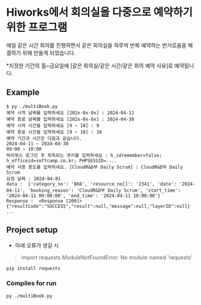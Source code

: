# Hiworks에서 회의실을 다중으로 예약하기위한 프로그램

매일 같은 시간 회의를 진행하면서 같은 회의실을 하루씩 반복 예약하는 번거로움을 해결하기 위해 만들게 되었습니다.

*지정한 기간의 월~금요일에 [같은 회의실/같은 시간/같은 회의 예약 사유]로 예약됩니다.

## Example

```shell
$ py ./multiBook.py
예약 시작 날짜를 입력하세요 [202x-0x-0x] : 2024-04-11
예약 종료 날짜를 입력하세요 [202x-0x-0x] : 2024-04-30
예약 시작 시간을 입력하세요 [9 ~ 18] : 9
예약 종료 시간을 입력하세요 [9 ~ 18] : 10
예약 기간과 시간은 다음과 같습니다. 
2024-04-11 ~ 2024-04-30
09:00 ~ 10:00
하이웍스 로그인 후 취득되는 쿠키를 입력하세요 : h_idremember=false; h_officeid=softcamp.co.kr; PHPSESSID=....
예약 사용 용도를 입력하세요. [CloudR&D부 Daily Scrum] : CloudR&D부 Daily Scrum
요청 날짜 : 2024-04-01
data :  {'category_no': '868', 'resource_no[]': '2341', 'date': '2024-04-11', 'booking_reason': 'CloudR&D부 Daily Scrum', 'start_time': '2024-04-11 09:00:00', 'end_time': '2024-04-11 10:00:00'}
Response :  <Response [200]> {"resultCode":"SUCCESS","result":null,"message":null,"layerID":null}
...
```

## Project setup

* 아래 오류가 생길 시

> import requests
> ModuleNotFoundError: No module named 'requests'

```
pip install requests 
```

### Compiles for run

```
py ./multiBook.py
```
